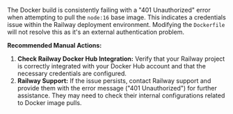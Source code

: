 The Docker build is consistently failing with a "401 Unauthorized" error when attempting to pull the `node:16` base image. This indicates a credentials issue within the Railway deployment environment.  Modifying the `Dockerfile` will not resolve this as it's an external authentication problem.

**Recommended Manual Actions:**

1. **Check Railway Docker Hub Integration:** Verify that your Railway project is correctly integrated with your Docker Hub account and that the necessary credentials are configured.
2. **Railway Support:**  If the issue persists, contact Railway support and provide them with the error message ("401 Unauthorized") for further assistance. They may need to check their internal configurations related to Docker image pulls.